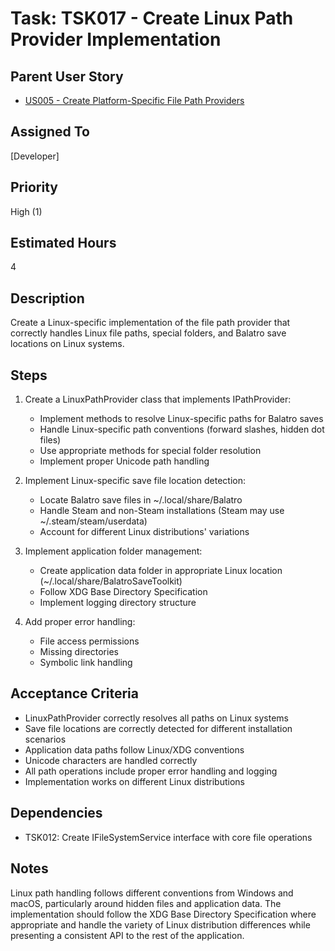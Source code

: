 # Task: TSK017 - Create Linux Path Provider Implementation

## Parent User Story

- [US005 - Create Platform-Specific File Path Providers](US005-Create-Platform-Specific-File-Path-Providers.md)

## Assigned To

[Developer]

## Priority

High (1)

## Estimated Hours

4

## Description

Create a Linux-specific implementation of the file path provider that correctly handles Linux file paths, special folders, and Balatro save locations on Linux systems.

## Steps

1. Create a LinuxPathProvider class that implements IPathProvider:
   - Implement methods to resolve Linux-specific paths for Balatro saves
   - Handle Linux-specific path conventions (forward slashes, hidden dot files)
   - Use appropriate methods for special folder resolution
   - Implement proper Unicode path handling

2. Implement Linux-specific save file location detection:
   - Locate Balatro save files in ~/.local/share/Balatro
   - Handle Steam and non-Steam installations (Steam may use ~/.steam/steam/userdata)
   - Account for different Linux distributions' variations

3. Implement application folder management:
   - Create application data folder in appropriate Linux location (~/.local/share/BalatroSaveToolkit)
   - Follow XDG Base Directory Specification
   - Implement logging directory structure

4. Add proper error handling:
   - File access permissions
   - Missing directories
   - Symbolic link handling

## Acceptance Criteria

- LinuxPathProvider correctly resolves all paths on Linux systems
- Save file locations are correctly detected for different installation scenarios
- Application data paths follow Linux/XDG conventions
- Unicode characters are handled correctly
- All path operations include proper error handling and logging
- Implementation works on different Linux distributions

## Dependencies

- TSK012: Create IFileSystemService interface with core file operations

## Notes

Linux path handling follows different conventions from Windows and macOS, particularly around hidden files and application data. The implementation should follow the XDG Base Directory Specification where appropriate and handle the variety of Linux distribution differences while presenting a consistent API to the rest of the application.

